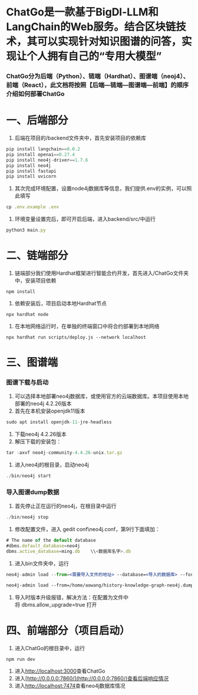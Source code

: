 # ****ChatGo是一款基于BigDl-LLM和LangChain的Web服务。结合区块链技术，其可以实现针对知识图谱的问答，实现让个人拥有自己的“专用大模型”****

### **ChatGo分为后端（Python）、链端（Hardhat）、图谱端（neoj4）、前端（React），此文档将按照【后端—链端—图谱端—前端】的顺序介绍如何部署ChatGo**

# 一、后端部分

1. 后端在项目的/backend文件夹中，首先安装项目的依赖库

```jsx
pip install langchain==0.0.2
pip install openai==0.27.4
pip install neo4j-driver==1.7.6
pip install neo4j
pip install fastapi
pip install uvicorn
```

1. 其次完成环境配置，设置node4j数据库等信息，我们提供.env的实例，可以照此填写

```jsx
cp .env.example .env
```

1. 环境变量设置完后，即可开启后端，进入backend/src/中运行

```jsx
python3 main.py
```

# 二、链端部分

1. 链端部分我们使用Hardhat框架进行智能合约开发，首先进入/ChatGo文件夹中，安装项目依赖

```
npm install
```

1. 依赖安装后，项目启动本地Hardhat节点

```
npx hardhat node
```

1. 在本地网络运行时，在单独的终端窗口中将合约部署到本地网络

```
npx hardhat run scripts/deploy.js --network localhost
```

# 三、图谱端

### 图谱下载与启动

1. 可以选择本地部署neo4j数据库，或使用官方的云端数据库。本项目使用本地部署的neo4j 4.2.26版本
2. 首先在本机安装openjdk11版本

```jsx
sudo apt install openjdk-11-jre-headless
```

1. 下载neo4j 4.2.26版本
2. 解压下载的安装包：

```jsx
tar -axvf neo4j-community-4.4.26-unix.tar.gz
```

1. 进入neo4j的根目录，启动neo4j

```jsx
./bin/neo4j start
```

### 导入图谱dump数据

1. 首先停止正在运行的neo4j，在根目录中运行

```jsx
./bin/neo4j stop
```

1. 修改配置文件，进入 gedit conf\neo4j.conf，第9行下面填加：

```jsx
# The name of the default database
#dbms.default_database=neo4j
dbms.active_database=ming.db    \\<数据库名字>.db
```

1. 进入bin文件夹中，运行

```jsx
neo4j-admin load --from=<需要导入文件的地址> --database=<导入的数据库> --force

neo4j-admin load --from=/home/aowang/history-knowledge-graph-neo4j.dump --database=mingchao.db --force //例子
```

1. 导入时版本升级报错，解决方法：在配置为文件中将 dbms.allow_upgrade=true 打开

# 四、前端部分（项目启动）

1. 进入ChatGo的根目录中，运行

```jsx
npm run dev
```

1. 进入[http://localhost:3000](http://localhost:3000/)查看ChatGo
2. 进入[http://0.0.0.0:7860/](http://0.0.0.0:7860/)查看后端响应情况
3. 进入[http://localhost:7474](http://localhost:7474/)查看neo4j数据库情况
